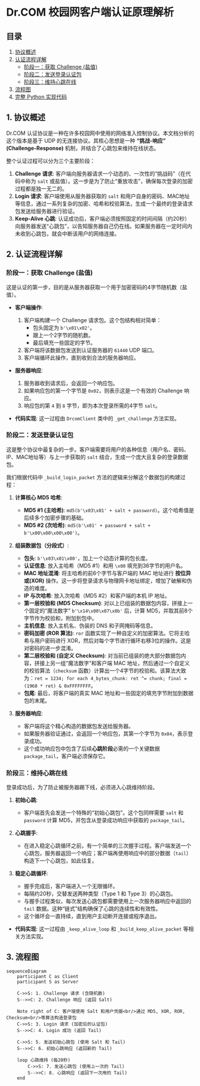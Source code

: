 # Dr.COM 校园网客户端认证原理解析

## 目录
1.  [协议概述](#1-协议概述)
2.  [认证流程详解](#2-认证流程详解)
    *   [阶段一：获取 Challenge (盐值)](#阶段一获取-challenge-盐值)
    *   [阶段二：发送登录认证包](#阶段二发送登录认证包)
    *   [阶段三：维持心跳在线](#阶段三维持心跳在线)
3.  [流程图](#3-流程图)
4.  [完整 Python 实现代码](#4-完整-python-实现代码)

## 1. 协议概述

Dr.COM 认证协议是一种在许多校园网中使用的网络准入控制协议。本文档分析的这个版本是基于 UDP 的无连接协议。其核心思想是一种 **“挑战-响应” (Challenge-Response)** 机制，并结合了心跳包来维持在线状态。

整个认证过程可以分为三个主要阶段：

1.  **Challenge 请求**: 客户端向服务器请求一个动态的、一次性的“挑战码”（在代码中称为 `salt` 或盐值）。这一步是为了防止“重放攻击”，确保每次登录的加密过程都是独一无二的。
2.  **Login 请求**: 客户端使用从服务器获取的 `salt` 和用户自身的密码、MAC地址等信息，通过一系列复杂的加密、哈希和校验算法，生成一个最终的登录请求包发送给服务器进行验证。
3.  **Keep-Alive 心跳**: 认证成功后，客户端必须按照固定的时间间隔（约20秒）向服务器发送“心跳包”，以告知服务器自己仍在线。如果服务器在一定时间内未收到心跳包，就会中断该用户的网络连接。

## 2. 认证流程详解

### 阶段一：获取 Challenge (盐值)

这是认证的第一步，目的是从服务器获取一个用于加密密码的4字节随机数（盐值）。

*   **客户端操作**:
    1.  客户端构建一个 Challenge 请求包。这个包结构相对简单：
        *   包头固定为 `b'\x01\x02'`。
        *   跟上一个2字节的随机数。
        *   最后填充一些固定的字节。
    2.  客户端将该数据包发送到认证服务器的 `61440` UDP 端口。
    3.  客户端循环此操作，直到收到合法的服务器响应。

*   **服务器响应**:
    1.  服务器收到请求后，会返回一个响应包。
    2.  如果响应包的第一个字节是 `0x02`，则表示这是一个有效的 Challenge 响应。
    3.  响应包的第 `4` 到 `8` 字节，即为本次登录所需的4字节 `salt`。

*   **代码实现**: 这一过程由 `DrcomClient` 类中的 `_get_challenge` 方法实现。

### 阶段二：发送登录认证包

这是整个协议中最复杂的一步。客户端需要将用户的各种信息（用户名、密码、IP、MAC地址等）与上一步获取的 `salt` 结合，生成一个庞大且复杂的登录数据包。

我们根据代码中 `_build_login_packet` 方法的逻辑来分解这个数据包的构建过程：

1.  **计算核心 MD5 哈希**:
    *   **MD5 #1 (主哈希)**: `md5(b'\x03\x01' + salt + password)`。这个哈希值是后续多个加密步骤的基础。
    *   **MD5 #2 (次哈希)**: `md5(b'\x01' + password + salt + b'\x00\x00\x00\x00')`。

2.  **组装数据包（分段式）**:
    *   **包头**: `b'\x03\x01\x00'`，加上一个动态计算的包长度。
    *   **认证信息**: 放入主哈希（MD5 #1）和用 `\x00` 填充到36字节的用户名。
    *   **MAC 地址混淆**: 将主哈希的前6个字节与客户端的 MAC 地址进行 **按位异或(XOR)** 操作。这一步将登录请求与物理网卡地址绑定，增加了破解和伪造的难度。
    *   **IP 与次哈希**: 放入次哈希（MD5 #2）和客户端的本机 IP 地址。
    *   **第一层校验和 (MD5 Checksum)**: 对以上已组装的数据包内容，拼接上一个固定的“魔法数字” `b'\x14\x00\x07\x0b'` 后，计算 MD5，并取其前8个字节作为校验和，附加到包中。
    *   **主机信息**: 放入主机名、伪装的 DNS 和子网掩码等信息。
    *   **密码加密 (ROR 算法)**: `ror` 函数实现了一种自定义的加密算法。它将主哈希与用户密码进行 XOR，然后对每个字节进行循环右移3位的操作。这是对密码的进一步混淆。
    *   **第二层校验和 (自定义 Checksum)**: 对当前已组装的绝大部分数据包内容，拼接上另一组“魔法数字”和客户端 MAC 地址，然后通过一个自定义的校验算法（`checksum` 函数）计算出一个4字节的校验和。该算法大致为：`ret = 1234; for each 4_bytes_chunk: ret ^= chunk; final = (1968 * ret) & 0xFFFFFFFF`。
    *   **包尾**: 最后，将客户端的真实 MAC 地址和一些固定的填充字节附加到数据包的末尾。

3.  **服务器响应**:
    *   客户端将这个精心构造的数据包发送给服务器。
    *   如果服务器验证通过，会返回一个响应包，其第一个字节为 `0x04`，表示登录成功。
    *   这个成功响应包中包含了后续**心跳阶段**必需的一个关键数据 `package_tail`，客户端必须保存它。

### 阶段三：维持心跳在线

登录成功后，为了防止被服务器踢下线，必须进入心跳维持阶段。

1.  **初始心跳**:
    *   客户端首先会发送一个特殊的“初始心跳包”。这个包同样需要 `salt` 和 `password` 计算 MD5，并包含从登录成功响应中获取的 `package_tail`。

2.  **心跳握手**:
    *   在进入稳定心跳循环之前，有一个简单的三次握手过程。客户端发送一个心跳包，服务器返回一个响应；客户端再使用响应中的部分数据（`tail`）构造下一个心跳包，如此往复。

3.  **稳定心跳循环**:
    *   握手完成后，客户端进入一个无限循环。
    *   每隔约20秒，交替发送两种类型（Type 1 和 Type 3）的心跳包。
    *   与握手过程类似，每次发送心跳包都需要使用上一次服务器响应中返回的 `tail` 数据。这种“链式”结构确保了心跳的连续性和有效性。
    *   这个循环会一直持续，直到用户主动断开连接或程序退出。

*   **代码实现**: 这一过程由 `_keep_alive_loop` 和 `_build_keep_alive_packet` 等相关方法实现。

## 3. 流程图

```mermaid
sequenceDiagram
    participant C as Client
    participant S as Server

    C->>S: 1. Challenge 请求 (含随机数)
    S-->>C: 2. Challenge 响应 (返回 Salt)

    Note right of C: 客户端使用 Salt 和用户凭据<br/>通过 MD5, XOR, ROR, Checksum<br/>等算法构造登录包
    C->>S: 3. Login 请求 (加密后的认证包)
    S-->>C: 4. Login 成功 (返回 Tail)

    C->>S: 5. 发送初始心跳包 (使用 Salt 和 Tail)
    S-->>C: 6. 初始心跳响应 (返回新的 Tail)

    loop 心跳维持 (每20秒)
        C->>S: 7. 发送心跳包 (使用上一次的 Tail)
        S-->>C: 8. 心跳响应 (返回下一次用的 Tail)
    end
```
